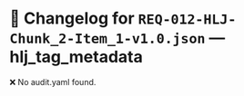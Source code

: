 # 📝 Changelog for `REQ-012-HLJ-Chunk_2-Item_1-v1.0.json` — **hlj_tag_metadata**

❌ No audit.yaml found.
